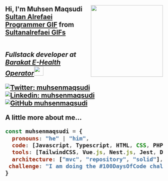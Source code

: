 <h2> Hi, I'm Muhsen Maqsudi
<img align='right' src="https://media.giphy.com/media/ieyl9zmCjO4b4t6qoY/giphy.gif" width="230">
  
<div class="tenor-gif-embed" data-postid="13165216" data-share-method="host" data-width="100%" data-aspect-ratio="1.3351206434316354"><a href="https://tenor.com/view/sultan-alrefaei-programmer-office-gif-13165216">Sultan Alrefaei Programmer GIF</a> from <a href="https://tenor.com/search/sultanalrefaei-gifs">Sultanalrefaei GIFs</a></div><script type="text/javascript" async src="https://tenor.com/embed.js"></script>
  

<p>
  <em></br>Fullstack developer at <a href="#">Barakat E-Health Operator</a><img src="https://media.giphy.com/media/WUlplcMpOCEmTGBtBW/giphy.gif" width="30"></em></p>

[![Twitter: muhsenmaqsudi](https://img.shields.io/twitter/follow/muhsenmaqsudi?style=social)](https://twitter.com/muhsenmaqsudi)
[![Linkedin: muhsenmaqsudi](https://img.shields.io/badge/-muhsenmaqsudi-blue?style=flat-square&logo=Linkedin&logoColor=white&link=https://www.linkedin.com/in/muhsenmaqsudi/)](https://www.linkedin.com/in/muhsenmaqsudi/)
[![GitHub muhsenmaqsudi](https://img.shields.io/github/followers/muhsenmaqsudi?label=follow&style=social)](https://github.com/muhsenmaqsudi)


A little more about me...  

```javascript
const muhsenmaqsudi = {
  pronouns: "he" | "him",
  code: [Javascript, Typescript, HTML, CSS, PHP, Node.js, MySQL, MongoDB, Redis],
  tools: [TailwindCSS, Vue.js, Nest.js, Jest, Docker, Nginx, Jenkins],
  architecture: ["mvc", "repository", "solid"],
 challenge: "I am doing the #100DaysOfCode challenge focused on laravel, typescript, vuejs, jest and docker + nginx"
}
```

<!--
**muhsenmaqsudi/muhsenmaqsudi** is a ✨ _special_ ✨ repository because its `README.md` (this file) appears on your GitHub profile.

Here are some ideas to get you started:

- 🔭 I’m currently working on ...
- 🌱 I’m currently learning ...
- 👯 I’m looking to collaborate on ...
- 🤔 I’m looking for help with ...
- 💬 Ask me about ...
- 📫 How to reach me: ...
- 😄 Pronouns: ...
- ⚡ Fun fact: ...
-->
